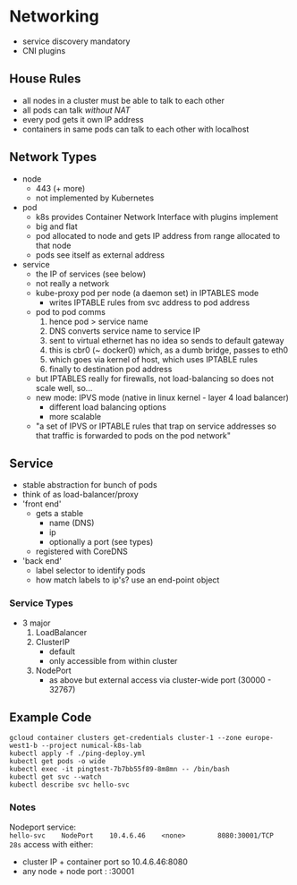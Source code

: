 # Networking
* service discovery mandatory
* CNI plugins

## House Rules
* all nodes in a cluster must be able to talk to each other
* all pods can talk *without NAT*
* every pod gets it own IP address
* containers in same pods can talk to each other with localhost

## Network Types
* node
    * 443 (+ more)
    * not implemented by Kubernetes
* pod
    * k8s provides Container Network Interface with plugins implement
    * big and flat
    * pod allocated to node and gets IP address from range allocated to that node
    * pods see itself as external address
* service
    * the IP of services (see below)
    * not really a network
    * kube-proxy pod per node (a daemon set) in IPTABLES mode
        * writes IPTABLE rules from svc address to pod address
    * pod to pod comms
        1. hence pod > service name
        1. DNS converts service name to service IP
        1. sent to virtual ethernet has no idea so sends to default gateway
        1. this is cbr0 (~ docker0) which, as a dumb bridge, passes to eth0
        1. which goes via kernel of host, which uses IPTABLE rules
        1. finally to destination pod address
    * but IPTABLES really for firewalls, not load-balancing so does not scale well, so...
    * new mode: IPVS mode (native in linux kernel - layer 4 load balancer) 
        * different load balancing options
        * more scalable
    * "a set of IPVS or IPTABLE rules that trap on service addresses so that traffic is forwarded to pods on the pod network"
        
    
## Service
* stable abstraction for bunch of pods
* think of as load-balancer/proxy
* 'front end'
    * gets a stable
        * name (DNS)
        * ip
        * optionally a port (see types)
    * registered with CoreDNS
* 'back end'
    * label selector to identify pods
    * how match labels to ip's? use an end-point object
    
### Service Types
* 3 major
    1. LoadBalancer
    1. ClusterIP
        * default
        * only accessible from within cluster
    1. NodePort
        * as above but external access via cluster-wide port  (30000 - 32767) 
        
## Example Code
```
gcloud container clusters get-credentials cluster-1 --zone europe-west1-b --project numical-k8s-lab
kubectl apply -f ./ping-deploy.yml
kubectl get pods -o wide
kubectl exec -it pingtest-7b7bb55f89-8m8mn -- /bin/bash
kubectl get svc --watch
kubectl describe svc hello-svc
```
        
### Notes
Nodeport service:  
```hello-svc    NodePort    10.4.6.46    <none>        8080:30001/TCP   28s```
access with either:
* cluster IP + container port so 10.4.6.46:8080
* any node + node port : <node-ip>:30001